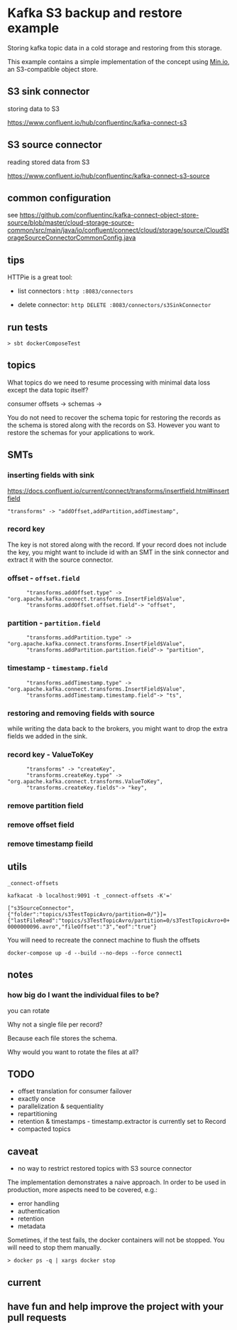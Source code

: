 # Kafka S3 backup and restore example

Storing kafka topic data in a cold storage and restoring from this storage.

This example contains a simple implementation of the concept using [Min.io](https://min.io/), an S3-compatible object store.

## S3 sink connector

storing data to S3

https://www.confluent.io/hub/confluentinc/kafka-connect-s3

## S3 source connector

reading stored data from S3

https://www.confluent.io/hub/confluentinc/kafka-connect-s3-source

## common configuration 

see https://github.com/confluentinc/kafka-connect-object-store-source/blob/master/cloud-storage-source-common/src/main/java/io/confluent/connect/cloud/storage/source/CloudStorageSourceConnectorCommonConfig.java

## tips

HTTPie is a great tool: 

* list connectors : `http :8083/connectors`

* delete connector: `http DELETE :8083/connectors/s3SinkConnector`

## run tests

`> sbt dockerComposeTest`


## topics

What topics do we need to resume processing with minimal data loss except the data topic itself?

consumer offsets -> 
schemas -> 

You do not need to recover the schema topic for restoring the records as the schema is stored along with the records on S3. However you want to restore the schemas for your applications to work. 

## SMTs

### inserting fields with sink

https://docs.confluent.io/current/connect/transforms/insertfield.html#insertfield

`"transforms" -> "addOffset,addPartition,addTimestamp",`

### record key

The key is not stored along with the record. If your record does not include the key, you might want to include id with an SMT in the sink connector and extract it with the source connector.


### offset - `offset.field`

```
      "transforms.addOffset.type" -> "org.apache.kafka.connect.transforms.InsertField$Value",
      "transforms.addOffset.offset.field"-> "offset",
```

### partition - `partition.field`

```
      "transforms.addPartition.type" -> "org.apache.kafka.connect.transforms.InsertField$Value",
      "transforms.addPartition.partition.field"-> "partition",
```

### timestamp - `timestamp.field`

```
      "transforms.addTimestamp.type" -> "org.apache.kafka.connect.transforms.InsertField$Value",
      "transforms.addTimestamp.timestamp.field"-> "ts",
```

### restoring and removing fields with source

while writing the data back to the brokers, you might want to drop the extra fields we added in the sink.

###  record key - ValueToKey

```
      "transforms" -> "createKey",
      "transforms.createKey.type" -> "org.apache.kafka.connect.transforms.ValueToKey",
      "transforms.createKey.fields"-> "key",
```

### remove partition field

### remove offset field

### remove timestamp fieild

## utils

`_connect-offsets`

`kafkacat -b localhost:9091 -t _connect-offsets -K'='   `

`["s3SourceConnector",{"folder":"topics/s3TestTopicAvro/partition=0/"}]={"lastFileRead":"topics/s3TestTopicAvro/partition=0/s3TestTopicAvro+0+0000000096.avro","fileOffset":"3","eof":"true"}
`

You will need to recreate the connect machine to flush the offsets

`docker-compose up -d --build --no-deps --force connect1`

## notes

### how big do I want the individual files to be?

you can rotate

Why not a single file per record?

Because each file stores the schema. 

Why would you want to rotate the files at all?




## TODO

* offset translation for consumer failover
* exactly once 
* parallelization & sequentiality
* repartitioning 
* retention & timestamps - timestamp.extractor is currently set to Record
* compacted topics

## caveat

* no way to restrict restored topics with S3 source connector


The implementation demonstrates a naive approach. In order to be used in production, more aspects need to be covered, e.g.:

* error handling
* authentication
* retention
* metadata

Sometimes, if the test fails, the docker containers will not be stopped. You will need to stop them manually. 

`> docker ps -q | xargs docker stop ` 

## current

## have fun and help improve the project with your pull requests
